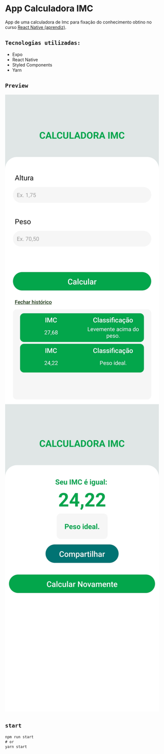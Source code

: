 # App Calculadora IMC

App de uma calculadora de Imc para fixação do conhecimento obtino no curso [React Native (aprendiz)](https://youtube.com/playlist?list=PLdDT8if5attEd4sRnZBIkNihR-_tE612_).

## `Tecnologias utilizadas:`

- Expo
- React Native
- Styled Components
- Yarn

## `Preview`

<img src="/redmeImgs/Calculator1.jpg"/>
<img src="/redmeImgs/Calculator.jpg"/>

## `start`

```
npm run start
# or
yarn start
```
